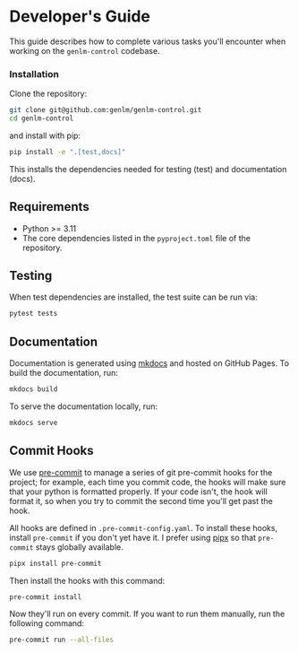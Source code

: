 # Developer's Guide

This guide describes how to complete various tasks you'll encounter when working
on the `genlm-control` codebase.

### Installation

Clone the repository:
```bash
git clone git@github.com:genlm/genlm-control.git
cd genlm-control
```
and install with pip:

```bash
pip install -e ".[test,docs]"
```

This installs the dependencies needed for testing (test) and documentation (docs).

## Requirements

- Python >= 3.11
- The core dependencies listed in the `pyproject.toml` file of the repository.

## Testing

When test dependencies are installed, the test suite can be run via:

```bash
pytest tests
```

## Documentation

Documentation is generated using [mkdocs](https://www.mkdocs.org/) and hosted on GitHub Pages. To build the documentation, run:

```bash
mkdocs build
```

To serve the documentation locally, run:

```bash
mkdocs serve
```

## Commit Hooks

We use [pre-commit](https://pre-commit.com/) to manage a series of git
pre-commit hooks for the project; for example, each time you commit code, the
hooks will make sure that your python is formatted properly. If your code isn't,
the hook will format it, so when you try to commit the second time you'll get
past the hook.

All hooks are defined in `.pre-commit-config.yaml`. To install these hooks,
install `pre-commit` if you don't yet have it. I prefer using
[pipx](https://github.com/pipxproject/pipx) so that `pre-commit` stays globally
available.

```bash
pipx install pre-commit
```

Then install the hooks with this command:

```bash
pre-commit install
```

Now they'll run on every commit. If you want to run them manually, run the
following command:

```bash
pre-commit run --all-files
```
